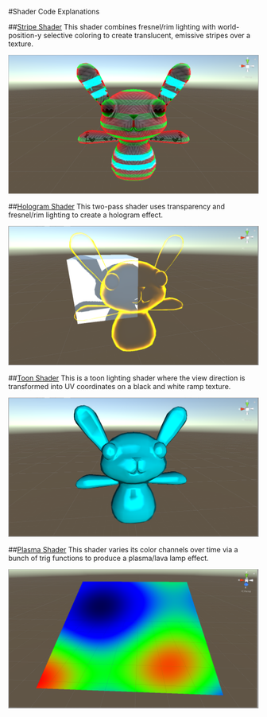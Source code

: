#Shader Code Explanations

##[Stripe Shader](CutoffWithDiffuse.shader)
This shader combines fresnel/rim lighting with world-position-y selective coloring to create translucent, emissive stripes over a texture.

![Stripe Preview](cutoffDiffuseDemo.png)

##[Hologram Shader](Hologram.shader)
This two-pass shader uses transparency and fresnel/rim lighting to create a hologram effect.

![Hologram Preview](hologramDemo.png)

##[Toon Shader](ToonRampSurface.shader)
This is a toon lighting shader where the view direction is transformed into UV coordinates on a black and white ramp texture.

![Toon Preview](toonRampDemo.png)

##[Plasma Shader](VFPlasma.shader)
This shader varies its color channels over time via a bunch of trig functions to produce a plasma/lava lamp effect.

![Plasma Preview](plasmaDemo.png)